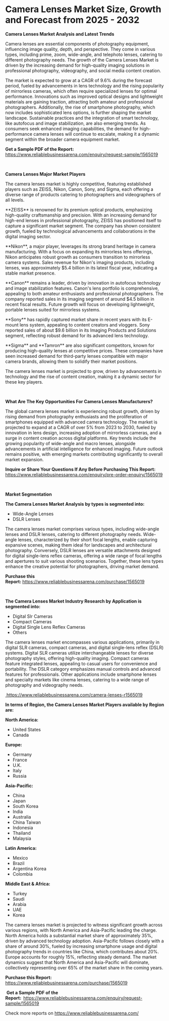 <p><h1>Camera Lenses Market Size, Growth and Forecast from 2025 - 2032</h1></p><p><strong>Camera Lenses Market Analysis and Latest Trends</strong></p>
<p><p>Camera lenses are essential components of photography equipment, influencing image quality, depth, and perspective. They come in various types, including prime, zoom, wide-angle, and telephoto lenses, catering to different photography needs. The growth of the Camera Lenses Market is driven by the increasing demand for high-quality imaging solutions in professional photography, videography, and social media content creation.</p><p>The market is expected to grow at a CAGR of 9.6% during the forecast period, fueled by advancements in lens technology and the rising popularity of mirrorless cameras, which often require specialized lenses for optimal performance. Innovations such as improved optical designs and lightweight materials are gaining traction, attracting both amateur and professional photographers. Additionally, the rise of smartphone photography, which now includes sophisticated lens options, is further shaping the market landscape. Sustainable practices and the integration of smart technology, like autofocus and image stabilization, are also emerging trends. As consumers seek enhanced imaging capabilities, the demand for high-performance camera lenses will continue to escalate, making it a dynamic segment within the broader camera equipment market.</p></p>
<p><strong>Get a Sample PDF of the Report:&nbsp;</strong> <a href="https://www.reliablebusinessarena.com/enquiry/request-sample/1565019?utm_campaign=2318&utm_medium=2&utm_source=Github&utm_content=ia&utm_term=11022025&utm_id=camera-lenses">https://www.reliablebusinessarena.com/enquiry/request-sample/1565019</a></p>
<p>&nbsp;</p>
<p><strong>Camera Lenses Major Market Players</strong></p>
<p><p>The camera lenses market is highly competitive, featuring established players such as ZEISS, Nikon, Canon, Sony, and Sigma, each offering a diverse range of products catering to photographers and videographers of all levels. </p><p>**ZEISS** is renowned for its premium optical products, emphasizing high-quality craftsmanship and precision. With an increasing demand for high-end lenses in professional photography, ZEISS has positioned itself to capture a significant market segment. The company has shown consistent growth, fueled by technological advancements and collaborations in the digital imaging sector.</p><p>**Nikon**, a major player, leverages its strong brand heritage in camera manufacturing. With a focus on expanding its mirrorless lens offerings, Nikon anticipates robust growth as consumers transition to mirrorless camera systems. Sales revenue for Nikon's imaging products, including lenses, was approximately $5.4 billion in its latest fiscal year, indicating a stable market presence.</p><p>**Canon** remains a leader, driven by innovation in autofocus technology and image stabilization features. Canon's lens portfolio is comprehensive, appealing to both amateur enthusiasts and professional photographers. The company reported sales in its imaging segment of around $4.5 billion in recent fiscal results. Future growth will focus on developing lightweight, portable lenses suited for mirrorless systems.</p><p>**Sony** has rapidly captured market share in recent years with its E-mount lens system, appealing to content creators and vloggers. Sony reported sales of about $9.6 billion in its Imaging Products and Solutions segment, reflecting robust demand for its advanced lens technology.</p><p>**Sigma** and **Tamron** are also significant competitors, known for producing high-quality lenses at competitive prices. These companies have seen increased demand for third-party lenses compatible with major camera brands, allowing them to solidify their market positions.</p><p>The camera lenses market is projected to grow, driven by advancements in technology and the rise of content creation, making it a dynamic sector for these key players.</p></p>
<p>&nbsp;</p>
<p><strong>What Are The Key Opportunities For Camera Lenses Manufacturers?</strong></p>
<p><p>The global camera lenses market is experiencing robust growth, driven by rising demand from photography enthusiasts and the proliferation of smartphones equipped with advanced camera technology. The market is projected to expand at a CAGR of over 5% from 2023 to 2030, fueled by innovation in lens design, increasing adoption of mirrorless cameras, and a surge in content creation across digital platforms. Key trends include the growing popularity of wide-angle and macro lenses, alongside advancements in artificial intelligence for enhanced imaging. Future outlook remains positive, with emerging markets contributing significantly to overall market expansion.</p></p>
<p><strong>Inquire or Share Your Questions If Any Before Purchasing This Report:</strong> <a href="https://www.reliablebusinessarena.com/enquiry/pre-order-enquiry/1565019?utm_campaign=2318&utm_medium=2&utm_source=Github&utm_content=ia&utm_term=11022025&utm_id=camera-lenses">https://www.reliablebusinessarena.com/enquiry/pre-order-enquiry/1565019</a></p>
<p>&nbsp;</p>
<p><strong>Market Segmentation</strong></p>
<p><strong>The Camera Lenses Market Analysis by types is segmented into:</strong></p>
<p><ul><li>Wide-Angle Lenses</li><li>DSLR Lenses</li></ul></p>
<p><p>The camera lenses market comprises various types, including wide-angle lenses and DSLR lenses, catering to different photography needs. Wide-angle lenses, characterized by their short focal lengths, enable capturing expansive scenes, making them ideal for landscapes and architectural photography. Conversely, DSLR lenses are versatile attachments designed for digital single-lens reflex cameras, offering a wide range of focal lengths and apertures to suit various shooting scenarios. Together, these lens types enhance the creative potential for photographers, driving market demand.</p></p>
<p><strong>Purchase this Report:&nbsp;</strong><a href="https://www.reliablebusinessarena.com/purchase/1565019?utm_campaign=2318&utm_medium=2&utm_source=Github&utm_content=ia&utm_term=11022025&utm_id=camera-lenses">https://www.reliablebusinessarena.com/purchase/1565019</a></p>
<p>&nbsp;</p>
<p><strong>The Camera Lenses Market Industry Research by Application is segmented into:</strong></p>
<p><ul><li>Digital Slr Cameras</li><li>Compact Cameras</li><li>Digital Single Lens Reflex Cameras</li><li>Others</li></ul></p>
<p><p>The camera lenses market encompasses various applications, primarily in digital SLR cameras, compact cameras, and digital single-lens reflex (DSLR) systems. Digital SLR cameras utilize interchangeable lenses for diverse photography styles, offering high-quality imaging. Compact cameras feature integrated lenses, appealing to casual users for convenience and portability. The DSLR category emphasizes manual controls and advanced features for professionals. Other applications include smartphone lenses and specialty markets like cinema lenses, catering to a wide range of photography and videography needs.</p></p>
<p><a href="https://www.reliablebusinessarena.com/camera-lenses-r1565019?utm_campaign=2318&utm_medium=2&utm_source=Github&utm_content=ia&utm_term=11022025&utm_id=camera-lenses">&nbsp;https://www.reliablebusinessarena.com/camera-lenses-r1565019</a></p>
<p><strong>In terms of Region, the Camera Lenses Market Players available by Region are:</strong></p>
<p>
    <p> <strong> North America: </strong>
        <ul>
            <li>United States</li>
            <li>Canada</li>
        </ul>
        </p> 
    <p> <strong> Europe: </strong>
        <ul>
            <li>Germany</li>
            <li>France</li>
            <li>U.K.</li>
            <li>Italy</li>
            <li>Russia</li>
        </ul>
        </p> 
    <p> <strong> Asia-Pacific: </strong>
        <ul>
            <li>China</li>
            <li>Japan</li>
            <li>South Korea</li>
            <li>India</li>
            <li>Australia</li>
            <li>China Taiwan</li>
            <li>Indonesia</li>
            <li>Thailand</li>
            <li>Malaysia</li>
        </ul>
        </p> 
    <p> <strong> Latin America: </strong>
        <ul>
            <li>Mexico</li>
            <li>Brazil</li>
            <li>Argentina Korea</li>
            <li>Colombia</li>
        </ul>
        </p> 
    <p> <strong> Middle East & Africa: </strong>
        <ul>
            <li>Turkey</li>
            <li>Saudi</li>
            <li>Arabia</li>
            <li>UAE</li>
            <li>Korea</li>
        </ul>
    </p>
    </p>
<p><p>The camera lenses market is projected to witness significant growth across various regions, with North America and Asia-Pacific leading the charge. North America holds a substantial market share of approximately 35%, driven by advanced technology adoption. Asia-Pacific follows closely with a share of around 30%, fueled by increasing smartphone usage and digital photography trends in countries like China, which contributes about 20%. Europe accounts for roughly 15%, reflecting steady demand. The market dynamics suggest that North America and Asia-Pacific will dominate, collectively representing over 65% of the market share in the coming years.</p></p>
<p><strong>Purchase this Report: </strong><a href="https://www.reliablebusinessarena.com/purchase/1565019?utm_campaign=2318&utm_medium=2&utm_source=Github&utm_content=ia&utm_term=11022025&utm_id=camera-lenses">https://www.reliablebusinessarena.com/purchase/1565019</a></p>
<p>&nbsp;<strong>Get a Sample PDF of the Report:&nbsp;&nbsp;</strong><a href="https://www.reliablebusinessarena.com/enquiry/request-sample/1565019?utm_campaign=2318&utm_medium=2&utm_source=Github&utm_content=ia&utm_term=11022025&utm_id=camera-lenses">https://www.reliablebusinessarena.com/enquiry/request-sample/1565019</a></p>
<p><strong></strong></p>
<p>Check more reports on <a href="https://www.reliablebusinessarena.com/?utm_campaign=2318&utm_medium=2&utm_source=Github&utm_content=ia&utm_term=11022025&utm_id=camera-lenses">https://www.reliablebusinessarena.com/</a></p>